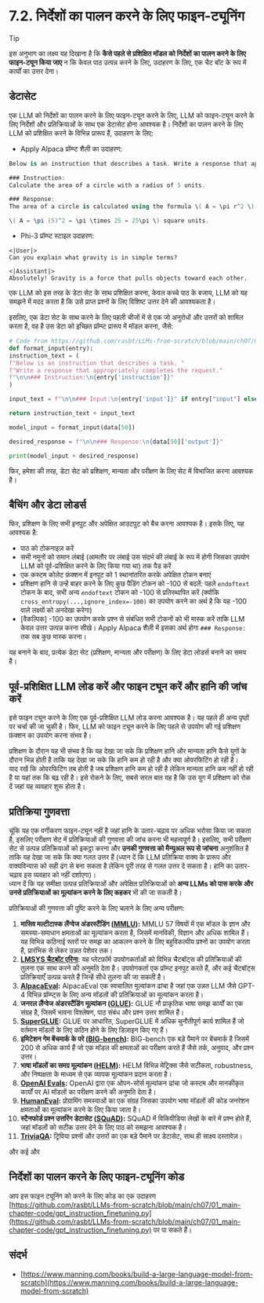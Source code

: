 # 7.2. निर्देशों का पालन करने के लिए फाइन-ट्यूनिंग

> [!TIP]
> इस अनुभाग का लक्ष्य यह दिखाना है कि **कैसे पहले से प्रशिक्षित मॉडल को निर्देशों का पालन करने के लिए फाइन-ट्यून किया जाए** न कि केवल पाठ उत्पन्न करने के लिए, उदाहरण के लिए, एक चैट बॉट के रूप में कार्यों का उत्तर देना।

## डेटासेट

एक LLM को निर्देशों का पालन करने के लिए फाइन-ट्यून करने के लिए, LLM को फाइन-ट्यून करने के लिए निर्देशों और प्रतिक्रियाओं के साथ एक डेटासेट होना आवश्यक है। निर्देशों का पालन करने के लिए LLM को प्रशिक्षित करने के विभिन्न प्रारूप हैं, उदाहरण के लिए:

- Apply Alpaca प्रॉम्प्ट शैली का उदाहरण:
```csharp
Below is an instruction that describes a task. Write a response that appropriately completes the request.

### Instruction:
Calculate the area of a circle with a radius of 5 units.

### Response:
The area of a circle is calculated using the formula \( A = \pi r^2 \). Plugging in the radius of 5 units:

\( A = \pi (5)^2 = \pi \times 25 = 25\pi \) square units.
```
- Phi-3 प्रॉम्प्ट स्टाइल उदाहरण:
```vbnet
<|User|>
Can you explain what gravity is in simple terms?

<|Assistant|>
Absolutely! Gravity is a force that pulls objects toward each other.
```
एक LLM को इस तरह के डेटा सेट के साथ प्रशिक्षित करना, केवल कच्चे पाठ के बजाय, LLM को यह समझने में मदद करता है कि उसे प्राप्त प्रश्नों के लिए विशिष्ट उत्तर देने की आवश्यकता है।

इसलिए, एक डेटा सेट के साथ करने के लिए पहली चीजों में से एक जो अनुरोधों और उत्तरों को शामिल करता है, वह है उस डेटा को इच्छित प्रॉम्प्ट प्रारूप में मॉडल करना, जैसे:
```python
# Code from https://github.com/rasbt/LLMs-from-scratch/blob/main/ch07/01_main-chapter-code/ch07.ipynb
def format_input(entry):
instruction_text = (
f"Below is an instruction that describes a task. "
f"Write a response that appropriately completes the request."
f"\n\n### Instruction:\n{entry['instruction']}"
)

input_text = f"\n\n### Input:\n{entry['input']}" if entry["input"] else ""

return instruction_text + input_text

model_input = format_input(data[50])

desired_response = f"\n\n### Response:\n{data[50]['output']}"

print(model_input + desired_response)
```
फिर, हमेशा की तरह, डेटा सेट को प्रशिक्षण, मान्यता और परीक्षण के लिए सेट में विभाजित करना आवश्यक है।

## बैचिंग और डेटा लोडर्स

फिर, प्रशिक्षण के लिए सभी इनपुट और अपेक्षित आउटपुट को बैच करना आवश्यक है। इसके लिए, यह आवश्यक है:

- पाठ को टोकनाइज़ करें
- सभी नमूनों को समान लंबाई (आमतौर पर लंबाई उस संदर्भ की लंबाई के रूप में होगी जिसका उपयोग LLM को पूर्व-प्रशिक्षित करने के लिए किया गया था) तक पैड करें
- एक कस्टम कोलेट फ़ंक्शन में इनपुट को 1 स्थानांतरित करके अपेक्षित टोकन बनाएं
- प्रशिक्षण हानि से उन्हें बाहर करने के लिए कुछ पैडिंग टोकन को -100 से बदलें: पहले `endoftext` टोकन के बाद, सभी अन्य `endoftext` टोकन को -100 से प्रतिस्थापित करें (क्योंकि `cross_entropy(...,ignore_index=-100)` का उपयोग करने का अर्थ है कि यह -100 वाले लक्ष्यों को अनदेखा करेगा)
- \[वैकल्पिक\] -100 का उपयोग करके प्रश्न से संबंधित सभी टोकनों को भी मास्क करें ताकि LLM केवल उत्तर उत्पन्न करना सीखे। Apply Alpaca शैली में इसका अर्थ होगा `### Response:` तक सब कुछ मास्क करना।

यह बनाने के बाद, प्रत्येक डेटा सेट (प्रशिक्षण, मान्यता और परीक्षण) के लिए डेटा लोडर्स बनाने का समय है।

## पूर्व-प्रशिक्षित LLM लोड करें और फाइन ट्यून करें और हानि की जांच करें

इसे फाइन ट्यून करने के लिए एक पूर्व-प्रशिक्षित LLM लोड करना आवश्यक है। यह पहले ही अन्य पृष्ठों पर चर्चा की जा चुकी है। फिर, LLM को फाइन ट्यून करने के लिए पहले से उपयोग की गई प्रशिक्षण फ़ंक्शन का उपयोग करना संभव है।

प्रशिक्षण के दौरान यह भी संभव है कि यह देखा जा सके कि प्रशिक्षण हानि और मान्यता हानि कैसे युगों के दौरान भिन्न होती है ताकि यह देखा जा सके कि हानि कम हो रही है और क्या ओवरफिटिंग हो रही है।\
याद रखें कि ओवरफिटिंग तब होती है जब प्रशिक्षण हानि कम हो रही है लेकिन मान्यता हानि कम नहीं हो रही है या यहां तक कि बढ़ रही है। इसे रोकने के लिए, सबसे सरल बात यह है कि उस युग में प्रशिक्षण को रोक दें जहां यह व्यवहार शुरू होता है।

## प्रतिक्रिया गुणवत्ता

चूंकि यह एक वर्गीकरण फाइन-ट्यून नहीं है जहां हानि के उतार-चढ़ाव पर अधिक भरोसा किया जा सकता है, इसलिए परीक्षण सेट में प्रतिक्रियाओं की गुणवत्ता की जांच करना भी महत्वपूर्ण है। इसलिए, सभी परीक्षण सेट से उत्पन्न प्रतिक्रियाओं को इकट्ठा करना और **उनकी गुणवत्ता को मैन्युअल रूप से जांचना** अनुशंसित है ताकि यह देखा जा सके कि क्या गलत उत्तर हैं (ध्यान दें कि LLM प्रतिक्रिया वाक्य के प्रारूप और वाक्यविन्यास को सही ढंग से बना सकता है लेकिन पूरी तरह से गलत उत्तर दे सकता है। हानि का उतार-चढ़ाव इस व्यवहार को नहीं दर्शाएगा)।\
ध्यान दें कि यह समीक्षा उत्पन्न प्रतिक्रियाओं और अपेक्षित प्रतिक्रियाओं को **अन्य LLMs को पास करके और उनसे प्रतिक्रियाओं का मूल्यांकन करने के लिए कहकर** भी की जा सकती है।

प्रतिक्रियाओं की गुणवत्ता की पुष्टि करने के लिए चलाने के लिए अन्य परीक्षण:

1. **मासिव मल्टीटास्क लैंग्वेज अंडरस्टैंडिंग (**[**MMLU**](https://arxiv.org/abs/2009.03300)**):** MMLU 57 विषयों में एक मॉडल के ज्ञान और समस्या-समाधान क्षमताओं का मूल्यांकन करता है, जिसमें मानविकी, विज्ञान और अधिक शामिल हैं। यह विभिन्न कठिनाई स्तरों पर समझ का आकलन करने के लिए बहुविकल्पीय प्रश्नों का उपयोग करता है, प्रारंभिक से लेकर उन्नत पेशेवर तक।
2. [**LMSYS चैटबॉट एरिना**](https://arena.lmsys.org): यह प्लेटफ़ॉर्म उपयोगकर्ताओं को विभिन्न चैटबॉट्स की प्रतिक्रियाओं की तुलना एक साथ करने की अनुमति देता है। उपयोगकर्ता एक प्रॉम्प्ट इनपुट करते हैं, और कई चैटबॉट्स प्रतिक्रियाएँ उत्पन्न करते हैं जिन्हें सीधे तुलना की जा सकती है।
3. [**AlpacaEval**](https://github.com/tatsu-lab/alpaca_eval)**:** AlpacaEval एक स्वचालित मूल्यांकन ढांचा है जहां एक उन्नत LLM जैसे GPT-4 विभिन्न प्रॉम्प्ट्स के लिए अन्य मॉडलों की प्रतिक्रियाओं का मूल्यांकन करता है।
4. **जनरल लैंग्वेज अंडरस्टैंडिंग मूल्यांकन (**[**GLUE**](https://gluebenchmark.com/)**):** GLUE नौ प्राकृतिक भाषा समझ कार्यों का एक संग्रह है, जिसमें भावना विश्लेषण, पाठ संबंध और प्रश्न उत्तर शामिल हैं।
5. [**SuperGLUE**](https://super.gluebenchmark.com/)**:** GLUE पर आधारित, SuperGLUE में अधिक चुनौतीपूर्ण कार्य शामिल हैं जो वर्तमान मॉडलों के लिए कठिन होने के लिए डिज़ाइन किए गए हैं।
6. **इमिटेशन गेम बेंचमार्क के परे (**[**BIG-bench**](https://github.com/google/BIG-bench)**):** BIG-bench एक बड़े पैमाने पर बेंचमार्क है जिसमें 200 से अधिक कार्य हैं जो एक मॉडल की क्षमताओं का परीक्षण करते हैं जैसे तर्क, अनुवाद, और प्रश्न उत्तर।
7. **भाषा मॉडलों का समग्र मूल्यांकन (**[**HELM**](https://crfm.stanford.edu/helm/lite/latest/)**):** HELM विभिन्न मेट्रिक्स जैसे सटीकता, robustness, और निष्पक्षता के माध्यम से एक व्यापक मूल्यांकन प्रदान करता है।
8. [**OpenAI Evals**](https://github.com/openai/evals)**:** OpenAI द्वारा एक ओपन-सोर्स मूल्यांकन ढांचा जो कस्टम और मानकीकृत कार्यों पर AI मॉडलों का परीक्षण करने की अनुमति देता है।
9. [**HumanEval**](https://github.com/openai/human-eval)**:** प्रोग्रामिंग समस्याओं का एक संग्रह जिसका उपयोग भाषा मॉडलों की कोड जनरेशन क्षमताओं का मूल्यांकन करने के लिए किया जाता है।
10. **स्टैनफोर्ड प्रश्न उत्तरिंग डेटासेट (**[**SQuAD**](https://rajpurkar.github.io/SQuAD-explorer/)**):** SQuAD में विकिपीडिया लेखों के बारे में प्रश्न होते हैं, जहां मॉडलों को सटीक उत्तर देने के लिए पाठ को समझना आवश्यक है।
11. [**TriviaQA**](https://nlp.cs.washington.edu/triviaqa/)**:** ट्रिविया प्रश्नों और उत्तरों का एक बड़े पैमाने पर डेटासेट, साथ ही साक्ष्य दस्तावेज़।

और कई और

## निर्देशों का पालन करने के लिए फाइन-ट्यूनिंग कोड

आप इस फाइन ट्यूनिंग को करने के लिए कोड का एक उदाहरण [https://github.com/rasbt/LLMs-from-scratch/blob/main/ch07/01_main-chapter-code/gpt_instruction_finetuning.py](https://github.com/rasbt/LLMs-from-scratch/blob/main/ch07/01_main-chapter-code/gpt_instruction_finetuning.py) पर पा सकते हैं।

## संदर्भ

- [https://www.manning.com/books/build-a-large-language-model-from-scratch](https://www.manning.com/books/build-a-large-language-model-from-scratch)
